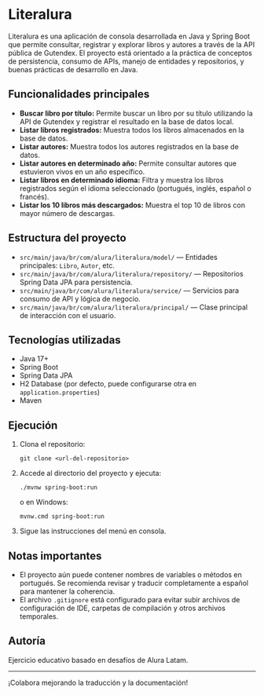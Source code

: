 
# Literalura

Literalura es una aplicación de consola desarrollada en Java y Spring Boot que permite consultar, registrar y explorar libros y autores a través de la API pública de Gutendex. El proyecto está orientado a la práctica de conceptos de persistencia, consumo de APIs, manejo de entidades y repositorios, y buenas prácticas de desarrollo en Java.

## Funcionalidades principales

- **Buscar libro por título:** Permite buscar un libro por su título utilizando la API de Gutendex y registrar el resultado en la base de datos local.
- **Listar libros registrados:** Muestra todos los libros almacenados en la base de datos.
- **Listar autores:** Muestra todos los autores registrados en la base de datos.
- **Listar autores en determinado año:** Permite consultar autores que estuvieron vivos en un año específico.
- **Listar libros en determinado idioma:** Filtra y muestra los libros registrados según el idioma seleccionado (portugués, inglés, español o francés).
- **Listar los 10 libros más descargados:** Muestra el top 10 de libros con mayor número de descargas.

## Estructura del proyecto

- `src/main/java/br/com/alura/literalura/model/` — Entidades principales: `Libro`, `Autor`, etc.
- `src/main/java/br/com/alura/literalura/repository/` — Repositorios Spring Data JPA para persistencia.
- `src/main/java/br/com/alura/literalura/service/` — Servicios para consumo de API y lógica de negocio.
- `src/main/java/br/com/alura/literalura/principal/` — Clase principal de interacción con el usuario.

## Tecnologías utilizadas
- Java 17+
- Spring Boot
- Spring Data JPA
- H2 Database (por defecto, puede configurarse otra en `application.properties`)
- Maven

## Ejecución

1. Clona el repositorio:
	```
	git clone <url-del-repositorio>
	```
2. Accede al directorio del proyecto y ejecuta:
	```
	./mvnw spring-boot:run
	```
	o en Windows:
	```
	mvnw.cmd spring-boot:run
	```
3. Sigue las instrucciones del menú en consola.

## Notas importantes
- El proyecto aún puede contener nombres de variables o métodos en portugués. Se recomienda revisar y traducir completamente a español para mantener la coherencia.
- El archivo `.gitignore` está configurado para evitar subir archivos de configuración de IDE, carpetas de compilación y otros archivos temporales.

## Autoría
Ejercicio educativo basado en desafíos de Alura Latam.

---
¡Colabora mejorando la traducción y la documentación!
